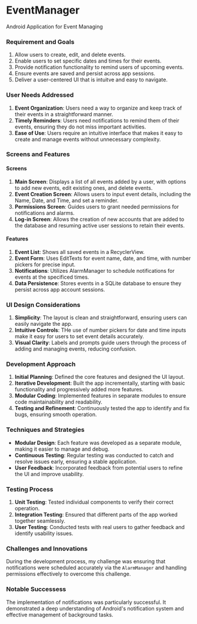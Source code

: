 # EventManager
Android Application for Event Managing

### Requirement and Goals
1. Allow users to create, edit, and delete events.
2. Enable users to set specific dates and times for their events.
3. Provide notification functionality to remind users of upcoming events.
4. Ensure events are saved and persist across app sessions.
5. Deliver a user-centered UI that is intuitve and easy to navigate.


### User Needs Addressed
1. **Event Organization**: Users need a way to organize and keep track of their events in a straightforward manner.
2. **Timely Reminders**: Users need notifications to remind them of their events, ensuring they do not miss important activities.
3. **Ease of Use**: Users require an intuitive interface that makes it easy to create and manage events without unnecessary complexity.


### Screens and Features
#### Screens
1. **Main Screen**: Displays a list of all events added by a user, with options to add new events, edit existing ones, and delete events.
2. **Event Creation Screen**: Allows users to input event details, including the Name, Date, and Time, and set a reminder.
3. **Permissions Screen**: Guides users to grant needed permissions for notifications and alarms.
4. **Log-in Screen**: Allows the creation of new accounts that are added to the database and resuming active user sessions to retain their events.

#### Features
1. **Event List**: Shows all saved events in a RecyclerView.
2. **Event Form**: Uses EditTexts for event name, date, and time, with number pickers for precise input.
3. **Notifications**: Utilizes AlarmManager to schedule notifications for events at the specificed times.
4. **Data Persistence**: Stores events in a SQLite database to ensure they persist across app account sessions.


### UI Design Considerations
1. **Simplicity**: The layout is clean and straightforward, ensuring users can easily navigate the app.
2. **Intuitive Controls**: THe use of number pickers for date and time inputs make it easy for users to set event details accurately.
3. **Visual Clarity**: Labels and prompts guide users through the process of adding and managing events, reducing confusion.

### Development Approach
1. **Initial Planning**: Defined the core features and designed the UI layout.
2. **Iterative Development**: Built the app incrementally, starting with basic functionality and progressively added more features.
3. **Modular Coding**: Implemented features in separate modules to ensure code maintainability and readability.
4. **Testing and Refinement**: Continuously tested the app to identify and fix bugs, ensuring smooth operation.

### Techniques and Strategies
- **Modular Design**: Each feature was developed as a separate module, making it easier to manage and debug.
- **Continuous Testing**: Regular testing was conducted to catch and resolve issues early, ensuring a stable application.
- **User Feedback**: Incorporated feedback from potential users to refine the UI and improve usability.

### Testing Process
1. **Unit Testing**: Tested individual components to verify their correct operation.
2. **Integration Testing**: Ensured that different parts of the app worked together seamlessly.
3. **User Testing**: Conducted tests with real users to gather feedback and identify usability issues.

### Challenges and Innovations
During the development process, my challenge was ensuring that notifications were scheduled accurately via the `AlarmManager` and handling permissions effectively to overcome this challenge.

### Notable Successess
The implementation of notifications was particularly successful. It demonstrated a deep understanding of Android's notification system and effective management of background tasks.
